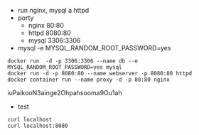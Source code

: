 - run nginx, mysql a httpd
- porty    
    - nginx 80:80 
    - httpd 8080:80
    - mysql 3306:3306  
- mysql  -e MYSQL_RANDOM_ROOT_PASSWORD=yes
````
docker run  -d -p 3306:3306 --name db --e MYSQL_RANDOM_ROOT_PASSWORD=yes mysql 
docker run -d -p 8080:80 --name webserver -p 8080:80 httpd 
docker container run --name proxy -d -p 80:80 nginx
````
iuPaikooN3ainge2Ohpahsooma9Ou1ah

- test 
````
curl localhost
curl localhost:8080
````
